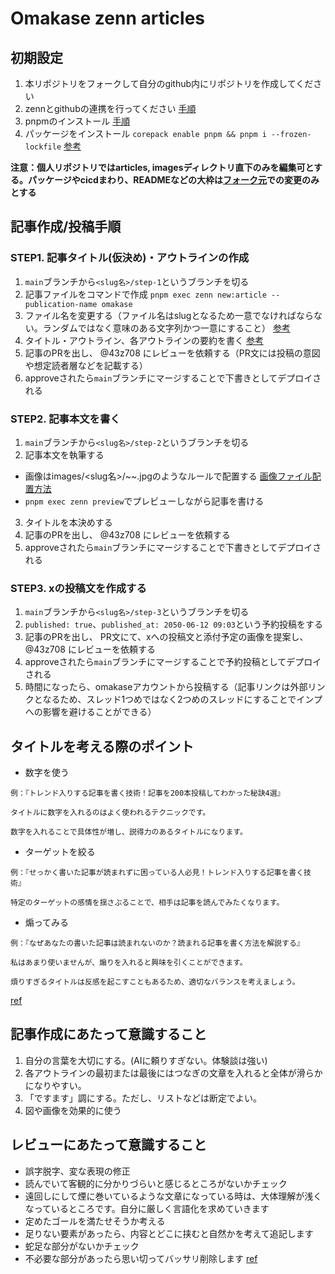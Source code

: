 # Omakase zenn articles

## 初期設定

1. 本リポジトリをフォークして自分のgithub内にリポジトリを作成してください
2. zennとgithubの連携を行ってください
 [手順](https://zenn.dev/zenn/articles/connect-to-github#2.-zenn%E3%81%AE%E3%83%80%E3%83%83%E3%82%B7%E3%83%A5%E3%83%9C%E3%83%BC%E3%83%89%E3%81%8B%E3%82%89%E9%80%A3%E6%90%BA%E3%81%99%E3%82%8B)  
3. pnpmのインストール
 [手順](https://pnpm.io/ja/installation)  
4. パッケージをインストール `corepack enable pnpm && pnpm i --frozen-lockfile`
 [参考](https://zenn.dev/zenn/articles/install-zenn-cli)  

**注意：個人リポジトリではarticles, imagesディレクトリ直下のみを編集可とする。パッケージやcicdまわり、READMEなどの大枠は[フォーク元](https://github.com/0xmakase/zenn-articles)での変更のみとする**  

## 記事作成/投稿手順
### STEP1. 記事タイトル(仮決め)・アウトラインの作成
1. `main`ブランチから`<slug名>/step-1`というブランチを切る
2. 記事ファイルをコマンドで作成 `pnpm exec zenn new:article --publication-name omakase`
3. ファイル名を変更する（ファイル名はslugとなるため一意でなければならない。ランダムではなく意味のある文字列かつ一意にすること）
 [参考](https://zenn.dev/zenn/articles/what-is-slug)
4. タイトル・アウトライン、各アウトラインの要約を書く
 [参考](https://zenn.dev/zenn/articles/zenn-cli-guide)
5. 記事のPRを出し、 @43z708 にレビューを依頼する（PR文には投稿の意図や想定読者層などを記載する）
6. approveされたら`main`ブランチにマージすることで下書きとしてデプロイされる

### STEP2. 記事本文を書く
1. `main`ブランチから`<slug名>/step-2`というブランチを切る
2. 記事本文を執筆する
 - 画像はimages/<slug名>/~~.jpgのようなルールで配置する
 [画像ファイル配置方法](https://zenn.dev/zenn/articles/deploy-github-images)  
 - `pnpm exec zenn preview`でプレビューしながら記事を書ける 
3. タイトルを本決めする
4. 記事のPRを出し、 @43z708 にレビューを依頼する
5. approveされたら`main`ブランチにマージすることで下書きとしてデプロイされる

### STEP3. xの投稿文を作成する
1. `main`ブランチから`<slug名>/step-3`というブランチを切る
2. `published: true`、`published_at: 2050-06-12 09:03`という予約投稿をする
3. 記事のPRを出し、 PR文にて、xへの投稿文と添付予定の画像を提案し、@43z708 にレビューを依頼する
4. approveされたら`main`ブランチにマージすることで予約投稿としてデプロイされる
5. 時間になったら、omakaseアカウントから投稿する（記事リンクは外部リンクとなるため、スレッド1つめではなく2つめのスレッドにすることでインプへの影響を避けることができる）

## タイトルを考える際のポイント
- 数字を使う
```
例：『トレンド入りする記事を書く技術！記事を200本投稿してわかった秘訣4選』

タイトルに数字を入れるのはよく使われるテクニックです。

数字を入れることで具体性が増し、説得力のあるタイトルになります。
```
- ターゲットを絞る
```
例：『せっかく書いた記事が読まれずに困っている人必見！トレンド入りする記事を書く技術』

特定のターゲットの感情を揺さぶることで、相手は記事を読んでみたくなります。
```
- 煽ってみる
```
例：『なぜあなたの書いた記事は読まれないのか？読まれる記事を書く方法を解説する』

私はあまり使いませんが、煽りを入れると興味を引くことができます。

煩りすぎるタイトルは反感を起こすこともあるため、適切なバランスを考えましょう。
```
[ref](https://zenn.dev/collabostyle/articles/858875b235cdd6)

## 記事作成にあたって意識すること
1. 自分の言葉を大切にする。(AIに頼りすぎない。体験談は強い)
2. 各アウトラインの最初または最後にはつなぎの文章を入れると全体が滑らかになりやすい。
3. 「ですます」調にする。ただし、リストなどは断定でよい。
4. 図や画像を効果的に使う

## レビューにあたって意識すること
- 誤字脱字、変な表現の修正
- 読んでいて客観的に分かりづらいと感じるところがないかチェック
- 遠回しにして煙に巻いているような文章になっている時は、大体理解が浅くなっているところです。自分に厳しく言語化を求めていきます
- 定めたゴールを満たせそうか考える
- 足りない要素があったら、内容とどこに挟むと自然かを考えて追記します
- 蛇足な部分がないかチェック
- 不必要な部分があったら思い切ってバッサリ削除します
[ref](https://zenn.dev/seya/articles/47ecabce77d68c)